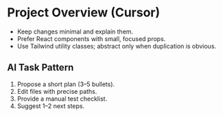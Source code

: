 
# Project Overview (Cursor)

- Keep changes minimal and explain them.
- Prefer React components with small, focused props.
- Use Tailwind utility classes; abstract only when duplication is obvious.

## AI Task Pattern
1) Propose a short plan (3–5 bullets).  
2) Edit files with precise paths.  
3) Provide a manual test checklist.  
4) Suggest 1–2 next steps.
